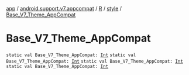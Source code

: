 [app](../../../index.md) / [android.support.v7.appcompat](../../index.md) / [R](../index.md) / [style](index.md) / [Base_V7_Theme_AppCompat](.)

# Base_V7_Theme_AppCompat

`static val Base_V7_Theme_AppCompat: `[`Int`](https://kotlinlang.org/api/latest/jvm/stdlib/kotlin/-int/index.html)
`static val Base_V7_Theme_AppCompat: `[`Int`](https://kotlinlang.org/api/latest/jvm/stdlib/kotlin/-int/index.html)
`static val Base_V7_Theme_AppCompat: `[`Int`](https://kotlinlang.org/api/latest/jvm/stdlib/kotlin/-int/index.html)
`static val Base_V7_Theme_AppCompat: `[`Int`](https://kotlinlang.org/api/latest/jvm/stdlib/kotlin/-int/index.html)